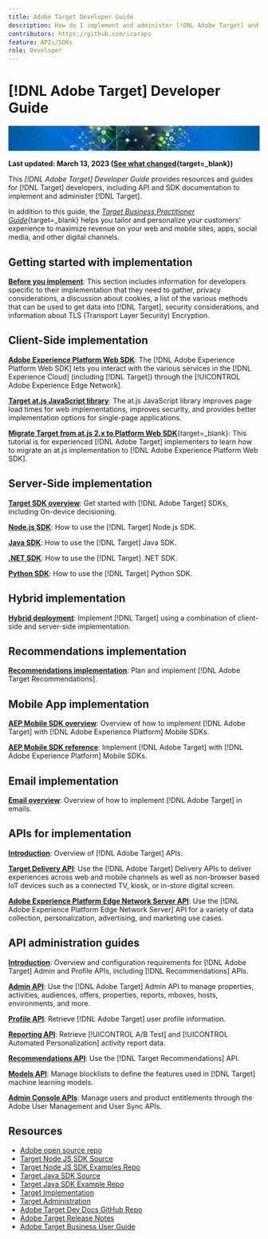 ```yaml
---
title: Adobe Target Developer Guide
description: How do I implement and administer [!DNL Adobe Target] and work with its APIs and SDKs?
contributors: https://github.com/icaraps
feature: APIs/SDKs
role: Developer
---
```


# [!DNL Adobe Target] Developer Guide

![Adobe Target banner image](/help/dev/assets/target-home-banner-simple.png)

**Last updated: March 13, 2023 ([See what changed](https://experienceleague.adobe.com/docs/target/using/release-notes/doc-change.html){target=_blank})**

This *[!DNL Adobe Target] Developer Guide* provides resources and guides for [!DNL Target] developers, including API and SDK documentation to implement and administer [!DNL Target].

In addition to this guide, the [*Target Business Practitioner Guide*](https://experienceleague.adobe.com/docs/target/using/target-home.html){target=_blank} helps you tailor and personalize your customers' experience to maximize revenue on your web and mobile sites, apps, social media, and other digital channels.

## Getting started with implementation

[**Before you implement**](/help/dev/before-implement/prepare-to-implement-target.md): This section includes information for developers specific to their implementation that they need to gather, privacy considerations, a discussion about cookies, a list of the various methods that can be used to get data into [!DNL Target], security considerations, and information about TLS (Transport Layer Security) Encryption.

## Client-Side implementation

[**Adobe Experience Platform Web SDK**](https://experienceleague.adobe.com/docs/experience-platform/edge/personalization/adobe-target/target-overview.html): The [!DNL Adobe Experience Platform Web SDK] lets you interact with the various services in the [!DNL Experience Cloud] (including [!DNL Target]) through the [!UICONTROL Adobe Experience Edge Network].

[**Target at.js JavaScript library**](/help/dev/implement/client-side/overview.md): The at.js JavaScript library improves page load times for web implementations, improves security, and provides better implementation options for single-page applications. 

[**Migrate Target from at.js 2.x to Platform Web SDK**](https://experienceleague.adobe.com/docs/platform-learn/migrate-target-to-websdk/introduction.html){target=_blank}: This tutorial is for experienced [!DNL Adobe Target] implementers to learn how to migrate an at.js implementation to [!DNL Adobe Experience Platform Web SDK].

## Server-Side implementation

[**Target SDK overview**](implement/server-side/server-side-overview.md): Get started with [!DNL Adobe Target] SDKs, including On-device decisioning.

[**Node.js SDK**](implement/server-side/node-js/overview.md): How to use the [!DNL Target] Node.js SDK.

[**Java SDK**](implement/server-side/java/overview.md): How to use the [!DNL Target] Java SDK.

[**.NET SDK**](implement/server-side/net/overview.md): How to use the [!DNL Target] .NET SDK.

[**Python SDK**](implement/server-side/python/overview.md): How to use the [!DNL Target] Python SDK.

## Hybrid implementation

[**Hybrid deployment**](implement/hybrid/hybrid-overview.md): Implement [!DNL Target] using a combination of client-side and server-side implementation.

## Recommendations implementation

[**Recommendations implementation**](implement/recommendations/recommendations.md): Plan and implement [!DNL Adobe Target Recommendations].

## Mobile App implementation

[**AEP Mobile SDK overview**](implement/mobile/overview.md): Overview of how to implement [!DNL Adobe Target] with [!DNL Adobe Experience Platform] Mobile SDKs.

[**AEP Mobile SDK reference**](https://developer.adobe.com/client-sdks/documentation/): Implement [!DNL Adobe Target] with [!DNL Adobe Experience Platform] Mobile SDKs.

## Email implementation

[**Email overview**](implement/email/overview.md): Overview of how to implement [!DNL Adobe Target] in emails.

## APIs for implementation

[**Introduction**](before-administer/target-api-overview.md): Overview of [!DNL Adobe Target] APIs.

[**Target Delivery API**](implement/delivery-api/overview.md): Use the [!DNL Adobe Target] Delivery APIs to deliver experiences across web and mobile channels as well as non-browser based IoT devices such as a connected TV, kiosk, or in-store digital screen.

[**Adobe Experience Platform Edge Network Server API**](https://experienceleague.adobe.com/docs/experience-platform/edge-network-server-api/overview.html): Use the [!DNL Adobe Experience Platform Edge Network Server] API for a variety of data collection, personalization, advertising, and marketing use cases.

## API administration guides

[**Introduction**](before-administer/target-api-overview.md): Overview and configuration requirements for [!DNL Adobe Target] Admin and Profile APIs, including [!DNL Recommendations] APIs.

[**Admin API**](administer/admin-api/admin-api-overview-new.md): Use the [!DNL Adobe Target] Admin API to manage properties, activities, audiences, offers, properties, reports, mboxes, hosts, environments, and more.

[**Profile API**](https://developers.adobetarget.com/api/#profiles): Retrieve [!DNL Adobe Target] user profile information.

[**Reporting API**](https://developer.adobe.com/target/administer/admin-api/#tag/Reports): Retrieve [!UICONTROL A/B Test] and [!UICONTROL Automated Personalization] activity report data.

[**Recommendations API**](http://developers.adobetarget.com/api/recommendations/): Use the [!DNL Target Recommendations] API.

[**Models API**](administer/models-api/models-api-overview.md): Manage blocklists to define the features used in [!DNL Target] machine learning models.

[**Admin Console APIs**](https://developer.adobe.com/umapi/): Manage users and product entitlements through the Adobe User Management and User Sync APIs.

## Resources

* [Adobe open source repo](https://github.com/adobe)
* [Target Node JS SDK Source](https://github.com/adobe/target-nodejs-sdk)
* [Target Node JS SDK Examples Repo](https://github.com/adobe/target-nodejs-sdk-samples)
* [Target Java SDK Source](https://github.com/adobe/target-java-sdk)
* [Target Java SDK Example Repo](https://github.com/adobe/target-java-sdk-samples)
* [Target Implementation](./before-implement/prepare-to-implement-target.md)
* [Target Administration](./before-administer/target-api-overview.md)
* [Adobe Target Dev Docs GitHub Repo](https://github.com/AdobeDocs/target-developers)
* [Adobe Target Release Notes](https://experienceleague.adobe.com/docs/target/using/release-notes/release-notes.html)
* [Adobe Target Business User Guide](https://experienceleague.adobe.com/docs/target/using/target-home.html)

